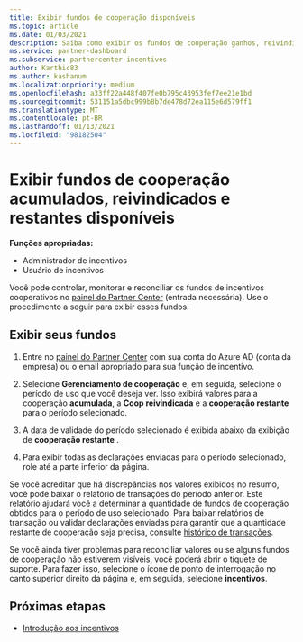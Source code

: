 ```yaml
---
title: Exibir fundos de cooperação disponíveis
ms.topic: article
ms.date: 01/03/2021
description: Saiba como exibir os fundos de cooperação ganhos, reivindicados e restantes, exibir datas de expiração e reconciliar valores inconsistentes.
ms.service: partner-dashboard
ms.subservice: partnercenter-incentives
author: Karthic83
ms.author: kashanum
ms.localizationpriority: medium
ms.openlocfilehash: a33ff22a448f407fe0b795c43953fef7ee21e1bd
ms.sourcegitcommit: 531151a5dbc999b8b7de478d72ea115e6d579ff1
ms.translationtype: MT
ms.contentlocale: pt-BR
ms.lasthandoff: 01/13/2021
ms.locfileid: "98182504"
---
```

# <a name="view-available-earned-claimed-and-remaining-co-op-funds"></a>Exibir fundos de cooperação acumulados, reivindicados e restantes disponíveis

**Funções apropriadas:**

- Administrador de incentivos
- Usuário de incentivos

Você pode controlar, monitorar e reconciliar os fundos de incentivos cooperativos no [painel do Partner Center](https://partner.microsoft.com/dashboard/) (entrada necessária). Use o procedimento a seguir para exibir esses fundos.

## <a name="view-your-funds"></a>Exibir seus fundos

1. Entre no [painel do Partner Center](https://partner.microsoft.com/dashboard/) com sua conta do Azure AD (conta da empresa) ou o email apropriado para sua função de incentivo.

2. Selecione **Gerenciamento de cooperação** e, em seguida, selecione o período de uso que você deseja ver. Isso exibirá valores para a cooperação **acumulada**, a **Coop reivindicada** e a **cooperação restante** para o período selecionado.

3. A data de validade do período selecionado é exibida abaixo da exibição de **cooperação restante** .  

4. Para exibir todas as declarações enviadas para o período selecionado, role até a parte inferior da página.

Se você acreditar que há discrepâncias nos valores exibidos no resumo, você pode baixar o relatório de transações do período anterior. Este relatório ajudará você a determinar a quantidade de fundos de cooperação obtidos para o período de uso selecionado. Para baixar relatórios de transação ou validar declarações enviadas para garantir que a quantidade restante de cooperação seja precisa, consulte [histórico de transações](./payout-statement.md#transaction-history).

Se você ainda tiver problemas para reconciliar valores ou se alguns fundos de cooperação não estiverem visíveis, você poderá abrir o tíquete de suporte. Para fazer isso, selecione o ícone de ponto de interrogação no canto superior direito da página e, em seguida, selecione **incentivos**.

## <a name="next-steps"></a>Próximas etapas

- [Introdução aos incentivos](incentives-get-started-intro.md)